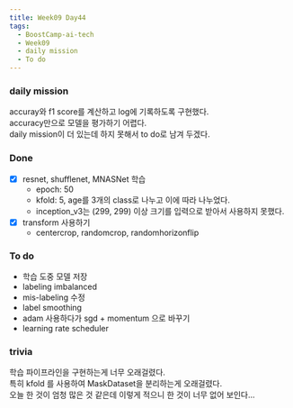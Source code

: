 ```yaml
---
title: Week09 Day44
tags:
  - BoostCamp-ai-tech
  - Week09
  - daily mission
  - To do
---
```


### daily mission
accuray와 f1 score를 계산하고 log에 기록하도록 구현했다.  
accuracy만으로 모델을 평가하기 어렵다.  
daily mission이 더 있는데 하지 못해서 to do로 남겨 두겠다.  

### Done
- [x] resnet, shufflenet, MNASNet 학습
  - epoch: 50
  - kfold: 5, age를 3개의 class로 나누고 이에 따라 나누었다.
  - inception_v3는 (299, 299) 이상 크기를 입력으로 받아서 사용하지 못했다.
- [x] transform 사용하기
  - centercrop, randomcrop, randomhorizonflip

### To do
- 학습 도중 모델 저장
- labeling imbalanced
- mis-labeling 수정
- label smoothing
- adam 사용하다가 sgd + momentum 으로 바꾸기
- learning rate scheduler

### trivia
학습 파이프라인을 구현하는게 너무 오래걸렸다.  
특히 kfold 를 사용하여 MaskDataset을 분리하는게 오래걸렸다.  
오늘 한 것이 엄청 많은 것 같은데 이렇게 적으니 한 것이 너무 없어 보인다...  
